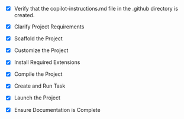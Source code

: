 <!-- Use this file to provide workspace-specific custom instructions to Copilot. For more details, visit https://code.visualstudio.com/docs/copilot/copilot-customization#_use-a-githubcopilotinstructionsmd-file -->
- [x] Verify that the copilot-instructions.md file in the .github directory is created.

- [x] Clarify Project Requirements
	<!-- User wants a Slack AI Bot in Go -->

- [x] Scaffold the Project
	<!-- Created Go project structure with main.go, go.mod, README.md, .env.example, .gitignore -->

- [x] Customize the Project
	<!-- Project includes Slack Socket Mode integration and AI response placeholder -->

- [x] Install Required Extensions
	<!-- No specific extensions required for Go project -->

- [x] Compile the Project
	<!-- Successfully installed dependencies with go mod tidy and built binary with go build -->

- [x] Create and Run Task
	<!-- Created run task and successfully connected to Slack via WebSocket -->

- [x] Launch the Project
	<!-- Bot is running and connected to Slack. Ready for testing -->

- [x] Ensure Documentation is Complete
	<!-- README.md and copilot-instructions.md are complete -->
